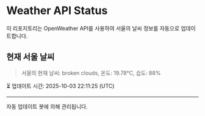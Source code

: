 
# Weather API Status

이 리포지토리는 OpenWeather API를 사용하여 서울의 날씨 정보를 자동으로 업데이트합니다.

## 현재 서울 날씨
> 서울의 현재 날씨: broken clouds, 온도: 19.78°C, 습도: 88%

⏳ 업데이트 시간: 2025-10-03 22:11:25 (UTC)

---
자동 업데이트 봇에 의해 관리됩니다.

